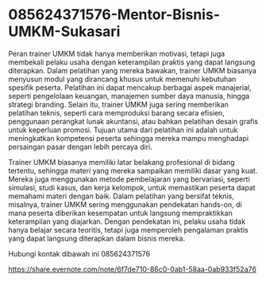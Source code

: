 # 085624371576-Mentor-Bisnis-UMKM-Sukasari
Peran trainer UMKM tidak hanya memberikan motivasi, tetapi juga membekali pelaku usaha dengan keterampilan praktis yang dapat langsung diterapkan. Dalam pelatihan yang mereka bawakan, trainer UMKM biasanya menyusun modul yang dirancang khusus untuk memenuhi kebutuhan spesifik peserta. Pelatihan ini dapat mencakup berbagai aspek manajerial, seperti pengelolaan keuangan, manajemen sumber daya manusia, hingga strategi branding. Selain itu, trainer UMKM juga sering memberikan pelatihan teknis, seperti cara memproduksi barang secara efisien, penggunaan perangkat lunak akuntansi, atau bahkan pelatihan desain grafis untuk keperluan promosi. Tujuan utama dari pelatihan ini adalah untuk meningkatkan kompetensi peserta sehingga mereka mampu menghadapi persaingan pasar dengan lebih percaya diri.

Trainer UMKM biasanya memiliki latar belakang profesional di bidang tertentu, sehingga materi yang mereka sampaikan memiliki dasar yang kuat. Mereka juga menggunakan metode pembelajaran yang bervariasi, seperti simulasi, studi kasus, dan kerja kelompok, untuk memastikan peserta dapat memahami materi dengan baik. Dalam pelatihan yang bersifat teknis, misalnya, trainer UMKM sering menggunakan pendekatan hands-on, di mana peserta diberikan kesempatan untuk langsung mempraktikkan keterampilan yang diajarkan. Dengan pendekatan ini, pelaku usaha tidak hanya belajar secara teoritis, tetapi juga memperoleh pengalaman praktis yang dapat langsung diterapkan dalam bisnis mereka.

Hubungi kontak dibawah ini
085624371576

https://share.evernote.com/note/6f7de710-86c0-0ab1-58aa-0ab933f52a76
